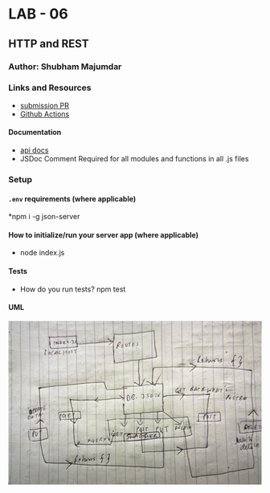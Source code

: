 # LAB - 06

## HTTP and REST

### Author: Shubham Majumdar

### Links and Resources
* [submission PR](https://github.com/Shubham-401n16/Lab06/pull/1)
* [Github Actions](https://github.com/Shubham-401n16/Lab06/actions)

#### Documentation
* [api docs](https://app.swaggerhub.com/apis/smajumdar22/Lab06/0.1#/) 
* JSDoc Comment Required for all modules and functions in all .js files

### Setup
#### `.env` requirements (where applicable)
*npm i -g json-server

#### How to initialize/run your server app (where applicable)
* node index.js
  
#### Tests
* How do you run tests?
npm test

#### UML
![UML Diagram](whiteboard.jpg)
